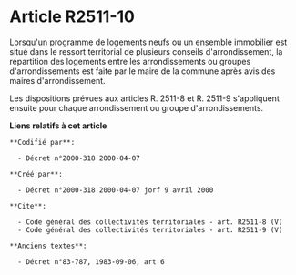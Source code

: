 # Article R2511-10

Lorsqu'un programme de logements neufs ou un ensemble immobilier est situé dans le ressort territorial de plusieurs conseils
d'arrondissement, la répartition des logements entre les arrondissements ou groupes d'arrondissements est faite par le maire
de la commune après avis des maires d'arrondissement.

Les dispositions prévues aux articles R. 2511-8 et R. 2511-9 s'appliquent ensuite pour chaque arrondissement ou groupe
d'arrondissements.

**Liens relatifs à cet article**

	**Codifié par**:

	  - Décret n°2000-318 2000-04-07

	**Créé par**:

	  - Décret n°2000-318 2000-04-07 jorf 9 avril 2000

	**Cite**:

	  - Code général des collectivités territoriales - art. R2511-8 (V)
	  - Code général des collectivités territoriales - art. R2511-9 (V)

	**Anciens textes**:

	  - Décret n°83-787, 1983-09-06, art 6
